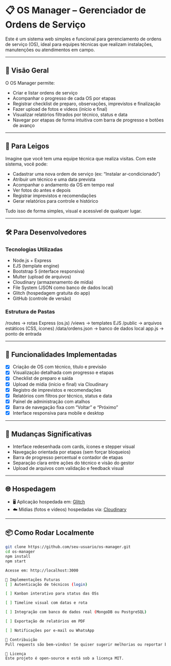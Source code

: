 # 📋 OS Manager – Gerenciador de Ordens de Serviço

Este é um sistema web simples e funcional para gerenciamento de ordens de serviço (OS), ideal para equipes técnicas que realizam instalações, manutenções ou atendimentos em campo.

---

## 🧠 Visão Geral

O OS Manager permite:

- Criar e listar ordens de serviço
- Acompanhar o progresso de cada OS por etapas
- Registrar checklist de preparo, observações, imprevistos e finalização
- Fazer upload de fotos e vídeos (início e final)
- Visualizar relatórios filtrados por técnico, status e data
- Navegar por etapas de forma intuitiva com barra de progresso e botões de avanço

---

## 👤 Para Leigos

Imagine que você tem uma equipe técnica que realiza visitas. Com este sistema, você pode:

- Cadastrar uma nova ordem de serviço (ex: “Instalar ar-condicionado”)
- Atribuir um técnico e uma data prevista
- Acompanhar o andamento da OS em tempo real
- Ver fotos do antes e depois
- Registrar imprevistos e recomendações
- Gerar relatórios para controle e histórico

Tudo isso de forma simples, visual e acessível de qualquer lugar.

---

## 🛠️ Para Desenvolvedores

### Tecnologias Utilizadas

- Node.js + Express
- EJS (template engine)
- Bootstrap 5 (interface responsiva)
- Multer (upload de arquivos)
- Cloudinary (armazenamento de mídia)
- File System (JSON como banco de dados local)
- Glitch (hospedagem gratuita do app)
- GitHub (controle de versão)

### Estrutura de Pastas

/routes → rotas Express (os.js) /views → templates EJS /public → arquivos estáticos (CSS, ícones) /data/ordens.json → banco de dados local app.js → ponto de entrada


---

## 🚀 Funcionalidades Implementadas

- [x] Criação de OS com técnico, título e previsão
- [x] Visualização detalhada com progresso e etapas
- [x] Checklist de preparo e saída
- [x] Upload de mídia (início e final) via Cloudinary
- [x] Registro de imprevistos e recomendações
- [x] Relatórios com filtros por técnico, status e data
- [x] Painel de administração com atalhos
- [x] Barra de navegação fixa com “Voltar” e “Próximo”
- [x] Interface responsiva para mobile e desktop

---

## 🔄 Mudanças Significativas

- Interface redesenhada com cards, ícones e stepper visual
- Navegação orientada por etapas (sem forçar bloqueios)
- Barra de progresso percentual e contador de etapas
- Separação clara entre ações do técnico e visão do gestor
- Upload de arquivos com validação e feedback visual

---

## 🌐 Hospedagem

- 🖥️ Aplicação hospedada em: [Glitch](https://glitch.com)
- ☁️ Mídias (fotos e vídeos) hospedadas via: [Cloudinary](https://cloudinary.com)

---

## 📦 Como Rodar Localmente

```bash
git clone https://github.com/seu-usuario/os-manager.git
cd os-manager
npm install
npm start

Acesse em: http://localhost:3000

📌 Implementações Futuras
[ ] Autenticação de técnicos (login)

[ ] Kanban interativo para status das OSs

[ ] Timeline visual com datas e rota

[ ] Integração com banco de dados real (MongoDB ou PostgreSQL)

[ ] Exportação de relatórios em PDF

[ ] Notificações por e-mail ou WhatsApp

🤝 Contribuição
Pull requests são bem-vindos! Se quiser sugerir melhorias ou reportar bugs, abra uma issue.

📄 Licença
Este projeto é open-source e está sob a licença MIT.
